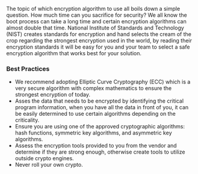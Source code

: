 The topic of which encryption algorithm to use all boils down a simple question. How much time can you sacrifice for security? We all know the boot process can take a long time and certain encryption algorithms can almost double that time. National Institute of Standards and Technology (NIST) creates standards for encryption and hand selects the cream of the crop regarding the strongest encryption used in the world, by reading their encryption standards it will be easy for you and your team to select a safe encryption algorithm that works best for your solution.

### Best Practices

- We recommend adopting Elliptic Curve Cryptography (ECC) which is a very secure algorithm with complex mathematics to ensure the strongest encryption of today.
- Asses the data that needs to be encrypted by identifying the critical program information, when you have all the data in front of you, it can be easily determined to use certain algorithms depending on the criticality.
- Ensure you are using one of the approved cryptographic algorithms: hash functions, symmetric key algorithms, and asymmetric key algorithms.
- Assess the encryption tools provided to you from the vendor and determine if they are strong enough, otherwise create tools to utilize outside crypto engines.
- Never roll your own crypto.
